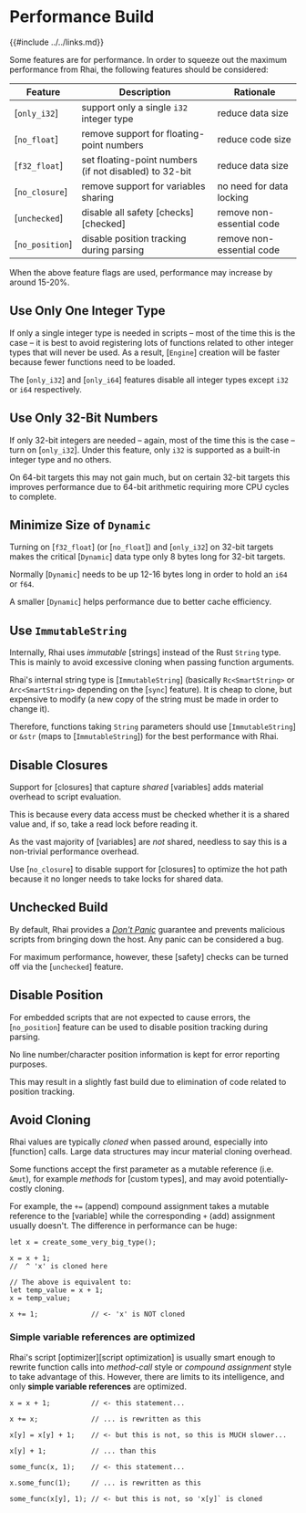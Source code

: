 Performance Build
=================

{{#include ../../links.md}}


Some features are for performance.  In order to squeeze out the maximum performance from Rhai, the
following features should be considered:

| Feature         | Description                                            | Rationale                 |
| --------------- | ------------------------------------------------------ | ------------------------- |
| [`only_i32`]    | support only a single `i32` integer type               | reduce data size          |
| [`no_float`]    | remove support for floating-point numbers              | reduce code size          |
| [`f32_float`]   | set floating-point numbers (if not disabled) to 32-bit | reduce data size          |
| [`no_closure`]  | remove support for variables sharing                   | no need for data locking  |
| [`unchecked`]   | disable all safety [checks][checked]                   | remove non-essential code |
| [`no_position`] | disable position tracking during parsing               | remove non-essential code |

When the above feature flags are used, performance may increase by around 15-20%.


Use Only One Integer Type
------------------------

If only a single integer type is needed in scripts &ndash; most of the time this is the case &ndash;
it is best to avoid registering lots of functions related to other integer types that will never be used.
As a result, [`Engine`] creation will be faster because fewer functions need to be loaded.

The [`only_i32`] and [`only_i64`] features disable all integer types except `i32` or `i64` respectively.


Use Only 32-Bit Numbers
----------------------

If only 32-bit integers are needed &ndash; again, most of the time this is the case &ndash; turn on [`only_i32`].
Under this feature, only `i32` is supported as a built-in integer type and no others.

On 64-bit targets this may not gain much, but on certain 32-bit targets this improves performance
due to 64-bit arithmetic requiring more CPU cycles to complete.


Minimize Size of `Dynamic`
-------------------------

Turning on [`f32_float`] (or [`no_float`]) and [`only_i32`] on 32-bit targets makes the critical
[`Dynamic`] data type only 8 bytes long for 32-bit targets.

Normally [`Dynamic`] needs to be up 12-16 bytes long in order to hold an `i64` or `f64`.

A smaller [`Dynamic`] helps performance due to better cache efficiency.


Use `ImmutableString`
--------------------

Internally, Rhai uses _immutable_ [strings] instead of the Rust `String` type.
This is mainly to avoid excessive cloning when passing function arguments.

Rhai's internal string type is [`ImmutableString`] (basically `Rc<SmartString>` or
`Arc<SmartString>` depending on the [`sync`] feature). It is cheap to clone, but expensive to modify
(a new copy of the string must be made in order to change it).

Therefore, functions taking `String` parameters should use [`ImmutableString`] or `&str`
(maps to [`ImmutableString`]) for the best performance with Rhai.


Disable Closures
----------------

Support for [closures] that capture _shared_ [variables] adds material overhead to script evaluation.

This is because every data access must be checked whether it is a shared value and, if so,
take a read lock before reading it.

As the vast majority of [variables] are _not_ shared, needless to say this is a non-trivial
performance overhead.

Use [`no_closure`] to disable support for [closures] to optimize the hot path because it no longer
needs to take locks for shared data.


Unchecked Build
---------------

By default, Rhai provides a [_Don't Panic_](https://en.wikipedia.org/wiki/Phrases_from_The_Hitchhiker%27s_Guide_to_the_Galaxy#Don't_Panic)
guarantee and prevents malicious scripts from bringing down the host. Any panic can be considered a bug.

For maximum performance, however, these [safety] checks can be turned off via the [`unchecked`] feature.


Disable Position
----------------

For embedded scripts that are not expected to cause errors, the [`no_position`] feature can be used
to disable position tracking during parsing.

No line number/character position information is kept for error reporting purposes.

This may result in a slightly fast build due to elimination of code related to position tracking.


Avoid Cloning
-------------

Rhai values are typically _cloned_ when passed around, especially into [function] calls.
Large data structures may incur material cloning overhead.

Some functions accept the first parameter as a mutable reference (i.e. `&mut`), for example
_methods_ for [custom types], and may avoid potentially-costly cloning.

For example, the `+=` (append) compound assignment takes a mutable reference to the [variable] while
the corresponding `+` (add) assignment usually doesn't.  The difference in performance can be huge:

```rust,no_run
let x = create_some_very_big_type();

x = x + 1;
//  ^ 'x' is cloned here

// The above is equivalent to:
let temp_value = x + 1;
x = temp_value;

x += 1;             // <- 'x' is NOT cloned
```

### Simple variable references are optimized

Rhai's script [optimizer][script optimization] is usually smart enough to rewrite function calls
into _method-call_ style or _compound assignment_ style to take advantage of this.  However, there
are limits to its intelligence, and only **simple variable references** are optimized.

```rust,no_run
x = x + 1;          // <- this statement...

x += x;             // ... is rewritten as this

x[y] = x[y] + 1;    // <- but this is not, so this is MUCH slower...

x[y] + 1;           // ... than this

some_func(x, 1);    // <- this statement...

x.some_func(1);     // ... is rewritten as this

some_func(x[y], 1); // <- but this is not, so 'x[y]` is cloned
```
